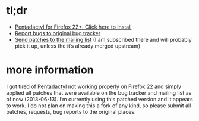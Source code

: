 tl;dr
=================

* [Pentadactyl for Firefox 22+: Click here to install](https://github.com/breunigs/pentadactyl-fixes/raw/master/downloads/pentadactyl-1.1pre.xpi)
* [Report bugs to original bug tracker](https://code.google.com/p/dactyl/issues/list)
* [Send patches to the mailing list](https://groups.google.com/forum/#!forum/pentadactyl) (I am subscribed there and will probably pick it up, unless the it’s already merged upstream)

more information
================

I got tired of Pentadactyl not working properly on Firefox 22 and simply applied all patches that were available on the bug tracker and mailing list as of now (2013-06-13). I’m currently using this patched version and it appears to work. I do not plan on making this a fork of any kind, so please submit all patches, requests, bug reports to the original places.
